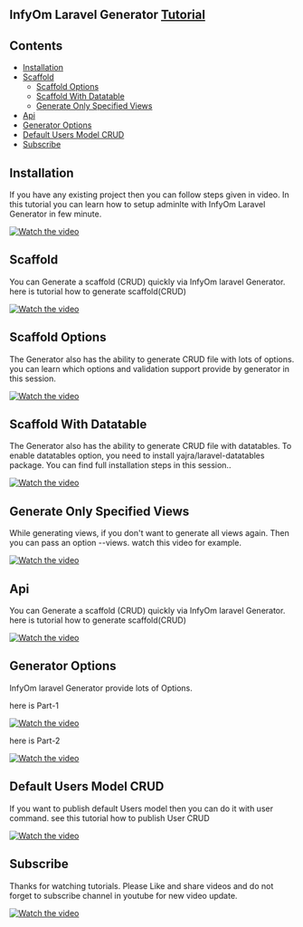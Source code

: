 ## InfyOm Laravel Generator [Tutorial](https://www.youtube.com/playlist?list=PL0wCC44AhrC3JHzcB5qmjYkm70OaoKegg) 

## Contents

- [Installation](#installation)
- [Scaffold](#scaffold)
    - [Scaffold Options](#ScaffoldOptions)
    - [Scaffold With Datatable](#ScaffoldWithDatatable)
    - [Generate Only Specified Views](#GenerateOnlySpecifiedViews)
- [Api](#api)
- [Generator Options](#generatorOptions)
- [Default Users Model CRUD](#defaultUsersModelCRUD)
- [Subscribe](#subscribe)

## Installation
If you have any existing project then you can follow steps given in video. In this tutorial you can learn how to setup adminlte with InfyOm Laravel Generator in few minute.

[![Watch the video](https://i.ibb.co/F0hL4gB/01.jpg)](https://youtu.be/Q8CpX4MP1sA)

## Scaffold
You can Generate a scaffold (CRUD) quickly via InfyOm laravel Generator. here is tutorial how to generate scaffold(CRUD) 

[![Watch the video](https://i.ibb.co/HV0YGPW/02.jpg)](https://youtu.be/Q8CpX4MP1sA)

## Scaffold Options
The Generator also has the ability to generate CRUD file with lots of options. you can learn which options and validation support provide by generator in this session.

[![Watch the video](https://i.ibb.co/6H9wWsY/04.jpg)](https://youtu.be/8VuEzoz42BQ)

## Scaffold With Datatable
The Generator also has the ability to generate CRUD file with datatables. To enable datatables option, you need to install yajra/laravel-datatables package. You can find full installation steps in this session..

[![Watch the video](https://i.ibb.co/VQ4BsnW/05.jpg)](https://youtu.be/YC0YXrAF4SA)

## Generate Only Specified Views
While generating views, if you don't want to generate all views again. Then you can pass an option --views. watch this video for example.

[![Watch the video](https://i.ibb.co/QrmC0m4/06.jpg)](https://youtu.be/IyWpguOGGVw)

## Api
You can Generate a scaffold (CRUD) quickly via InfyOm laravel Generator. here is tutorial how to generate scaffold(CRUD) 

[![Watch the video](https://i.ibb.co/xXVM7Qp/03.jpg)](https://youtu.be/W58PIXo0C40)

## Generator Options
InfyOm laravel Generator provide lots of Options. 

here is Part-1

[![Watch the video](https://i.ibb.co/cLpqtzW/07.jpg)](https://youtu.be/RpRhHMr1y54)

here is Part-2

[![Watch the video](https://i.ibb.co/H7xp4Lt/08.jpg)](https://youtu.be/sjEKg-Uo4qg)

## Default Users Model CRUD
If you want to publish default Users model then you can do it with user command. see this tutorial how to publish User CRUD

[![Watch the video](https://i.ibb.co/7pZ94XS/09.jpg)](https://youtu.be/V7PCL6HCdXo)

## Subscribe

Thanks for watching tutorials. Please Like and share videos and do not forget to subscribe channel in youtube for new video update.

[![Watch the video](https://i.ibb.co/CMpWwHJ/00.jpg)](https://youtu.be/V7PCL6HCdXo)